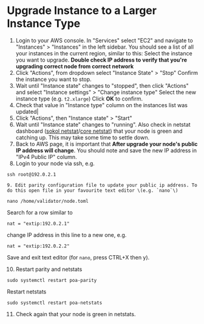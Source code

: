 # Upgrade Instance to a Larger Instance Type

1. Login to your AWS console. In "Services" select "EC2" and navigate to "Instances" &gt; "Instances" in the left sidebar. You should see a list of all your instances in the current region, similar to this:  Select the instance you want to upgrade. **Double check IP address to verify that you're upgrading correct node from correct network** 
2. Click "Actions", from dropdown select "Instance State" &gt; "Stop"   Confirm the instance you want to stop. 
3. Wait until "Instance state" changes to "stopped", then click "Actions" and select "Instance settings" &gt; "Change instance type"  Select the new instance type \(e.g. `t2.xlarge`\)  Click **OK** to confirm. 
4. Check that value in "Instance type" column on the instances list was updated\| 
5. Click "Actions", then "Instance state" &gt; "Start"  
6. Wait until "Instance state" changes to "running". Also check in netstat dashboard \([sokol netstat](https://sokol-netstat.poa.network/)/[core netstat](https://core-netstat.poa.network/)\) that your node is green and catching up. This may take some time to settle down. 
7. Back to AWS page, it is important that **After upgrade your node's public IP address will change**. You should note and save the new IP address in "IPv4 Public IP" column. 
8. Login to your node via ssh, e.g.

```text
ssh root@192.0.2.1
```

    9. Edit parity configuration file to update your public ip address. To do this open file in your favourite text editor \(e.g. `nano`\)

```text
nano /home/validator/node.toml
```

Search for a row similar to

```text
nat = "extip:192.0.2.1"
```

change IP address in this line to a new one, e.g.

```text
nat = "extip:192.0.2.2"
```

Save and exit text editor \(for `nano`, press CTRL+X then y\).

10.   Restart parity and netstats

```text
sudo systemctl restart poa-parity
```

Restart netstats

```text
sudo systemctl restart poa-netstats
```

11.  Check again that your node is green in netstats.

